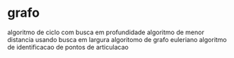 # grafo
algoritmo de ciclo com busca em profundidade
algoritmo de menor distancia usando busca em largura
algoritomo de grafo euleriano
algoritmo de identificacao de pontos de articulacao
